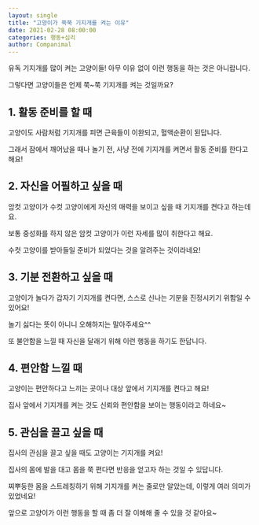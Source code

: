 ```yaml
---
layout: single
title: "고양이가 쭉쭉 기지개를 켜는 이유"
date: 2021-02-28 08:00:00
categories: 행동+심리
author: Companimal
---
```


유독 기지개를 많이 켜는 고양이들! 아무 이유 없이 이런 행동을 하는 것은 아니랍니다.

그렇다면 고양이들은 언제 쭉~쭉 기지개를 켜는 것일까요?

## 1. 활동 준비를 할 때

고양이도 사람처럼 기지개를 피면 근육들이 이완되고, 혈액순환이 된답니다.

그래서 잠에서 깨어났을 때나 놀기 전, 사냥 전에 기지개를 켜면서 활동 준비를 한다고 해요!

## 2. 자신을 어필하고 싶을 때

암컷 고양이가 수컷 고양이에게 자신의 매력을 보이고 싶을 때 기지개를 켠다고 하는데요.

보통 중성화를 하지 않은 암컷 고양이가 이런 자세를 많이 취한다고 해요.

수컷 고양이를 받아들일 준비가 되었다는 것을 알려주는 것이라네요!

## 3. 기분 전환하고 싶을 때

고양이가 놀다가 갑자기 기지개를 켠다면, 스스로 신나는 기분을 진정시키기 위함일 수 있어요!

놀기 싫다는 뜻이 아니니 오해하지는 말아주세요^^

또 불안함을 느낄 때 자신을 달래기 위해 이런 행동을 하기도 한답니다.

## 4. 편안함 느낄 때

고양이는 편안하다고 느끼는 곳이나 대상 앞에서 기지개를 켠다고 해요!

집사 앞에서 기지개를 켜는 것도 신뢰와 편안함을 보이는 행동이라고 하네요~

## 5. 관심을 끌고 싶을 때

집사의 관심을 끌고 싶을 때도 고양이는 기지개를 켜요!

집사의 몸에 발을 대고 몸을 쭉 편다면 반응을 얻고자 하는 것일 수 있답니다.

찌뿌둥한 몸을 스트레칭하기 위해 기지개를 켜는 줄로만 알았는데, 이렇게 여러 의미가 있었네요!

앞으로 고양이가 이런 행동을 할 때 좀 더 잘 이해해 줄 수 있을 것 같아요~
